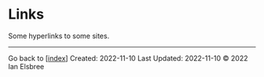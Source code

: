 # Links

Some hyperlinks to some sites.

---
Go back to [[index]]
Created: 2022-11-10
Last Updated: 2022-11-10
© 2022 Ian Elsbree

[//begin]: # "Autogenerated link references for markdown compatibility"
[index]: index "Home Page"
[//end]: # "Autogenerated link references"

